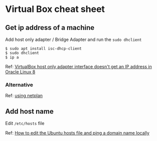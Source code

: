 # Virtual Box cheat sheet

## Get ip address of a machine

Add host only adapter / Bridge Adapter and run the `sudo dhclient`

```
$ sudo apt install isc-dhcp-client
$ sudo dhclient
$ ip a
```

Ref: [VirtualBox host only adapter interface doesn't get an IP address in Oracle Linux 8](https://superuser.com/questions/1721503/virtualbox-host-only-adapter-interface-doesnt-get-an-ip-address-in-oracle-linux)

### Alternative

Ref: [using netplan](https://linuxconfig.org/change-ip-address-on-ubuntu-server)

## Add host name

Edit `/etc/hosts` file

Ref: [How to edit the Ubuntu hosts file and ping a domain name locally](https://www.theserverside.com/blog/Coffee-Talk-Java-News-Stories-and-Opinions/How-to-edit-the-Ubnutu-hosts-file-and-ping-a-domain-name-locally)
